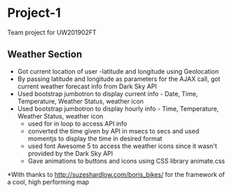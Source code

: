 # Project-1
Team project for UW201902FT




## Weather Section
- Got current location of user -latitude and longitude using Geolocation
- By passing latitude and longitude as parameters for the AJAX call, got current weather forecast info from Dark Sky API
- Used bootstrap jumbotron to display current info - Date, Time, Temperature, Weather Status, weather icon
- Used bootstrap jumbotron to display hourly info - Time, Temperature, Weather Status, weather icon
    * used for in loop to access API info 
    * converted the time given by API in msecs to secs and used momentjs to display the time in desired format 
    * used font Awesome 5 to access the weather icons since it wasn't provided by the Dark Sky API
    * Gave animations to buttons and icons using CSS library animate.css


*With thanks to http://suzeshardlow.com/boris_bikes/ for the framework of a cool, high performing map
